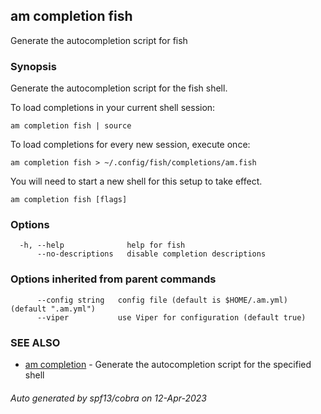 ## am completion fish

Generate the autocompletion script for fish

### Synopsis

Generate the autocompletion script for the fish shell.

To load completions in your current shell session:

	am completion fish | source

To load completions for every new session, execute once:

	am completion fish > ~/.config/fish/completions/am.fish

You will need to start a new shell for this setup to take effect.


```
am completion fish [flags]
```

### Options

```
  -h, --help              help for fish
      --no-descriptions   disable completion descriptions
```

### Options inherited from parent commands

```
      --config string   config file (default is $HOME/.am.yml) (default ".am.yml")
      --viper           use Viper for configuration (default true)
```

### SEE ALSO

* [am completion](am_completion.md)	 - Generate the autocompletion script for the specified shell

###### Auto generated by spf13/cobra on 12-Apr-2023
